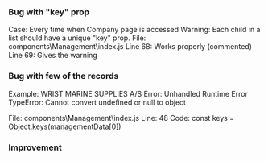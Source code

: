  ### Bug with "key" prop
 Case: Every time when Company page is accessed 
 Warning: Each child in a list should have a unique "key" prop.
 File: components\Management\index.js
 Line 68: Works properly (commented)
 Line 69: Gives the warning
 ### Bug with few of the records 
Example:    WRIST MARINE SUPPLIES A/S 
Error:      Unhandled Runtime Error
TypeError:  Cannot convert undefined or null to object

File: components\Management\index.js 
Line: 48
Code: const keys = Object.keys(managementData[0])

### Improvement 
